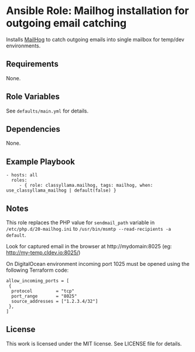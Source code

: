 # Ansible Role: Mailhog installation for outgoing email catching

Installs [MailHog](https://github.com/mailhog/MailHog) to catch outgoing emails into single mailbox for temp/dev environments.

## Requirements

None.

## Role Variables

See `defaults/main.yml` for details.

## Dependencies

None.

## Example Playbook

    - hosts: all
      roles:
         - { role: classyllama.mailhog, tags: mailhog, when: use_classyllama_mailhog | default(false) }

## Notes

This role replaces the PHP value for `sendmail_path` variable in `/etc/php.d/20-mailhog.ini` to `/usr/bin/msmtp --read-recipients -a default`.

Look for captured email in the browser at http://mydomain:8025  (eg: http://my-temp.cldev.io:8025/)

On DigitalOcean environment incoming port 1025 must be opened using the following Terraform code:

    allow_incoming_ports = [
     {
      protocol         = "tcp"
      port_range       = "8025"
      source_addresses = ["1.2.3.4/32"]
     },
    ]

## License

This work is licensed under the MIT license. See LICENSE file for details.

